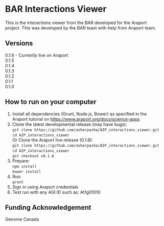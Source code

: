 # BAR Interactions Viewer

This is the interactions viewer from the BAR developed for the Araport project. This was developed by the BAR team with help from Araport team.

## Versions
0.1.6 - Currently live on Araport <br />
0.1.5 <br />
0.1.4 <br />
0.1.3 <br />
0.1.2 <br />
0.1.1 <br />
0.1.0 <br />

## How to run on your computer
1. Install all dependencies (Grunt, Node.js, Bower) as specified in the Araport tutorial on https://www.araport.org/docs/science-apps 
2. Clone the latest developmental release (may have bugs): <br />
```git clone https://github.com/asherpasha/AIP_interactions_viewer.git``` <br /> 
```cd AIP_interactions_viewer``` <br />
Or Clone the Araport live release (0.1.6): <br />
```git clone https://github.com/asherpasha/AIP_interactions_viewer.git``` <br />
```cd AIP_interactions_viewer``` <br />
```git checkout v0.1.6```
3. Prepare: <br />
```npm install```  <br />
```bower install``` 
4. Run: <br />
```grunt ```
5. Sign in using Araport credentials
6. Test run with any AGI ID such as: At1g01010 

## Funding Acknowledgement

Genome Canada

